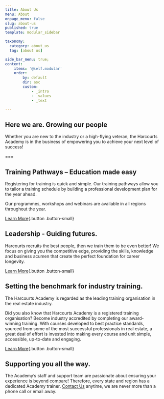 ```yaml
---
title: About Us
menu: About
onpage_menu: false
slug: about-us
published: true
template: modular_sidebar

taxonomy:
  category: about_us
  tag: [about us]

side_bar_menu: true;
content:
    items: '@self.modular'
    order:
        by: default
        dir: asc
        custom:
            - _intro
            - _values
            - _text

---
```


## Here we are. Growing our people
Whether you are new to the industry or a high-flying veteran, the Harcourts Academy is in the business of empowering you to achieve your next level of success!

===

## Training Pathways – Education made easy
Registering for training is quick and simple. Our training pathways allow you to tailor a training schedule by building a professional development plan for the year ahead. 

Our programmes, workshops and webinars are available in all regions throughout the year.

[Learn More](/courses/training-pathways){.button .button-small}


## Leadership - Guiding futures.
Harcourts recruits the best people, then we train them to be even better! We focus on giving you the competitive edge, providing the skills, knowledge and business acumen that create the perfect foundation for career longevity. 

[Learn More](/courses/leadership/future-leaders-programme){.button .button-small}


## Setting the benchmark for industry training.
The Harcourts Academy is regarded as the leading training organisation in the real estate industry.

Did you also know that Harcourts Academy is a registered training organisation? Become industry accredited by completing our award-winning training. With courses developed to best practice standards, sourced from some of the most successful professionals in real estate, a great deal of effort is invested into making every course and unit simple, accessible, up-to-date and engaging. 

[Learn More](/get-qualified){.button .button-small}

## Supporting you all the way.
The Academy’s staff and support team are passionate about ensuring your experience is beyond compare! 
Therefore, every state and region has a dedicated Academy trainer. [Contact Us](/about-us/contact-us) anytime, we are never more than a phone call or email away.
